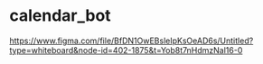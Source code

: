 # calendar_bot
https://www.figma.com/file/BfDN1OwEBsleIpKsOeAD6s/Untitled?type=whiteboard&node-id=402-1875&t=Yob8t7nHdmzNal16-0 